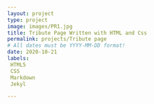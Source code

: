 ```yaml
---
layout: project
type: project
image: images/PR1.jpg
title: Tribute Page Written with HTML and Css
permalink: projects/Tribute page
# All dates must be YYYY-MM-DD format!
date: 2020-10-21
labels:
 HTML5
 CSS
 Markdown
 Jekyl

---
```


